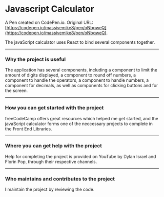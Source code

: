 # Javascript Calculator

A Pen created on CodePen.io. Original URL: [https://codepen.io/massivemike8/pen/oNbqweQ](https://codepen.io/massivemike8/pen/oNbqweQ).

The javaScript calculator uses React to bind several components together. 
***
### Why the project is useful
The application has several components, including a component to limit the amount of digits displayed, a component to round off numbers, a component to handle the operators, a component to handle numbers, a component for decimals, as well as components for clicking buttons and for the screen. 
***
### How you can get started with the project
freeCodeCamp offers great resources which helped me get started, and the javaScript calculator forms one of the neccessary projects to complete in the Front End Libraries.
***
### Where you can get help with the project
Help for completing the project is provided on YouTube by Dylan Israel and Florin Pop, through their respective channels. 
***
### Who maintains and contributes to the project
I maintain the project by reviewing the code.

